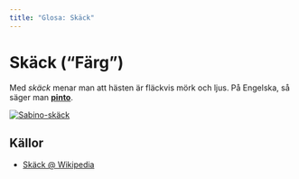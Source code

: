 ```yaml
---
title: "Glosa: Skäck"
---
```

Skäck (“Färg”)
==============
Med *skäck* menar man att hästen är fläckvis mörk och ljus. På Engelska, så säger man __[pinto][0]__.

<a href="http://commons.wikimedia.org/wiki/File:Clydesdale_horse.jpg">![Sabino-skäck](http://upload.wikimedia.org/wikipedia/commons/thumb/1/1b/Clydesdale_horse.jpg/250px-Clydesdale_horse.jpg)</a>

Källor
------
 * [Skäck @ Wikipedia](http://sv.wikipedia.org/wiki/Sk%C3%A4ck)

 [0]: http://en.wikipedia.org/wiki/Pinto_horse "Pinto (På Engelska Wikipedia)"
